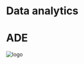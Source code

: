 # Data analytics
# ADE
![logo](https://www.google.es/url?sa=i&url=https%3A%2F%2Fwww.emcasa.es%2Fquienes-somos%2Flogo-edem%2F&psig=AOvVaw0yRrN2udiegm9Aj0-TB6B_&ust=1600596419502000&source=images&cd=vfe&ved=0CAMQjB1qFwoTCLjMyrr89OsCFQAAAAAdAAAAABAD)


